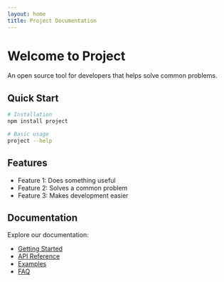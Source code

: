 ```yaml
---
layout: home
title: Project Documentation
---
```


# Welcome to Project

An open source tool for developers that helps solve common problems.

## Quick Start

```bash
# Installation
npm install project

# Basic usage
project --help
```

## Features

- Feature 1: Does something useful
- Feature 2: Solves a common problem
- Feature 3: Makes development easier

## Documentation

Explore our documentation:

- [Getting Started](/docs/getting-started)
- [API Reference](/docs/api)
- [Examples](/docs/examples)
- [FAQ](/docs/faq)
